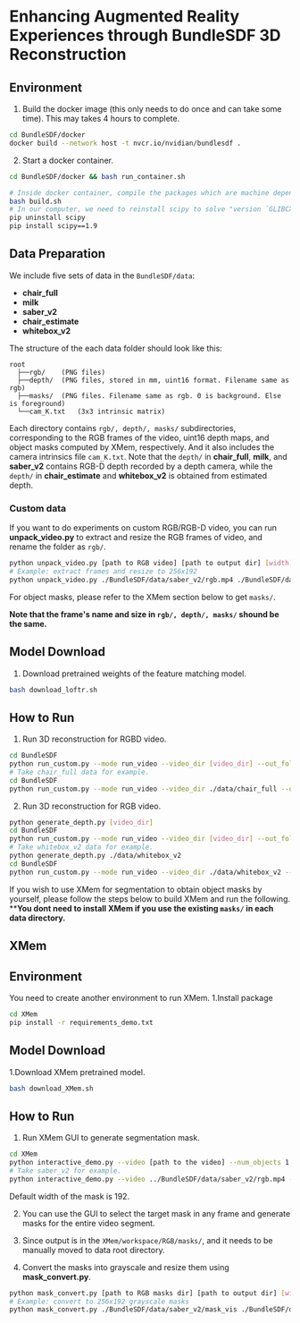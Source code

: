 # Enhancing Augmented Reality Experiences through BundleSDF 3D Reconstruction

## Environment
1. Build the docker image (this only needs to do once and can take some time). This may takes 4 hours to complete.
```bash
cd BundleSDF/docker
docker build --network host -t nvcr.io/nvidian/bundlesdf .
```
2. Start a docker container.
```bash
cd BundleSDF/docker && bash run_container.sh

# Inside docker container, compile the packages which are machine dependent
bash build.sh
# In our computer, we need to reinstall scipy to solve "version `GLIBCXX_3.4.29' not found" error
pip uninstall scipy
pip install scipy==1.9
```


## Data Preparation
We include five sets of data in the ```BundleSDF/data```: 
- **chair_full**
- **milk**
- **saber_v2**
- **chair_estimate**
- **whitebox_v2**

The structure of the each data folder should look like this:
```
root
  ├──rgb/    (PNG files)
  ├──depth/  (PNG files, stored in mm, uint16 format. Filename same as rgb)
  ├──masks/  (PNG files. Filename same as rgb. 0 is background. Else is foreground)
  └──cam_K.txt   (3x3 intrinsic matrix)
```

Each directory contains ```rgb/, depth/, masks/``` subdirectories, corresponding to the RGB frames of the video, uint16 depth maps, and object masks computed by XMem, respectively. And it also includes the camera intrinsics file ```cam_K.txt```. Note that the ```depth/``` in **chair_full**, **milk**, and **saber_v2** contains RGB-D depth recorded by a depth camera, while the ```depth/``` in **chair_estimate** and **whitebox_v2** is obtained from estimated depth.
### Custom data
If you want to do experiments on custom RGB/RGB-D video, you can run **unpack_video.py** to extract and resize the RGB frames of video, and rename the folder as ```rgb/```.
```bash
python unpack_video.py [path to RGB video] [path to output dir] [width] [height]
# Example: extract frames and resize to 256x192
python unpack_video.py ./BundleSDF/data/saber_v2/rgb.mp4 ./BundleSDF/data/saber_v2/rgb 256 192
```
For object masks, please refer to the XMem section below to get ```masks/```.

**Note that the frame's name and size in ```rgb/, depth/, masks/``` shound be the same.**
## Model Download
1. Download pretrained weights of the feature matching model.
```bash
bash download_loftr.sh
```


## How to Run
1. Run 3D reconstruction for RGBD video.
```bash
cd BundleSDF
python run_custom.py --mode run_video --video_dir [video_dir] --out_folder [output_dir] --use_segmenter 1 --use_gui 1 --debug_level 2 --stride [stride] --shorter_side [image_shorter_side_size] --num_frames [num_frames]
# Take chair_full data for example.
cd BundleSDF
python run_custom.py --mode run_video --video_dir ./data/chair_full --out_folder ./outputs/chair_full --use_segmenter 1 --use_gui 1 --debug_level 2 --stride 5 --shorter_side 192 --num_frames 1829
```
2. Run 3D reconstruction for RGB video.
```bash
python generate_depth.py [video_dir]
cd BundleSDF
python run_custom.py --mode run_video --video_dir [video_dir] --out_folder [output_dir] --use_segmenter 1 --use_gui 1 --debug_level 2 --stride [stride] --shorter_side [image_shorter_side_size] --num_frames [num_frames]
# Take whitebox_v2 data for example.
python generate_depth.py ./data/whitebox_v2
cd BundleSDF
python run_custom.py --mode run_video --video_dir ./data/whitebox_v2 --out_folder ./outputs/whitebox_v2 --use_segmenter 1 --use_gui 1 --debug_level 2 --stride 5 --shorter_side 192 --num_frames 540
```

If you wish to use XMem for segmentation to obtain object masks by yourself, please follow the steps below to build XMem and run the following. ****You dont need to install XMem if you use the existing ```masks/``` in each data directory.**
## XMem
## Environment
You need to create another environment to run XMem.
1.Install package
```bash
cd XMem
pip install -r requirements_demo.txt
```
## Model Download
1.Download XMem pretrained model.
```bash
bash download_XMem.sh
```
## How to Run
1. Run XMem GUI to generate segmentation mask.
```bash
cd XMem
python interactive_demo.py --video [path to the video] --num_objects 1 --mask_size [width of the mask]
# Take saber_v2 for example.
python interactive_demo.py --video ../BundleSDF/data/saber_v2/rgb.mp4 --num_object 1 --mask_size 192
```
Default width of the mask is 192. 

2. You can use the GUI to select the target mask in any frame and generate masks for the entire video segment.

3. Since output is in the ```XMem/workspace/RGB/masks/```, and it needs to be manually moved to data root directory.
4. Convert the masks into grayscale and resize them using **mask_convert.py**.
```bash
python mask_convert.py [path to RGB masks dir] [path to output dir] [width] [height]
# Example: convert to 256x192 grayscale masks
python mask_convert.py ./BundleSDF/data/saber_v2/mask_vis ./BundleSDF/data/saber_v2/masks 256 192
```

